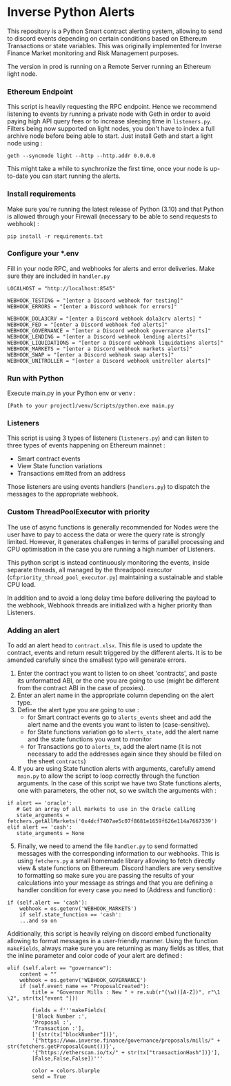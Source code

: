 # Inverse Python Alerts

This repository is a Python Smart contract alerting system, allowing to send to discord events depending on certain
conditions based on Ethereum Transactions or state variables.
This was originally implemented for Inverse Finance Market monitoring and Risk Management purposes.

The version in prod is running on a Remote Server running an Ethereum light node.

### Ethereum Endpoint

This script is heavily requesting the RPC endpoint. Hence we recommend listening to events by running a private node
with Geth in order to avoid paying high API query fees or to increase sleeping time in `listeners.py`.
Filters being now supported on light nodes, you don't have to index a full archive node before being able to start.
Just install Geth and start a light node using :

`geth --syncmode light --http --http.addr 0.0.0.0`

This might take a while to synchronize the first time, once your node is up-to-date you can start running the alerts.

### Install requirements

Make sure you're running the latest release of Python (3.10) and that Python is allowed through your Firewall (necessary
to be able to send requests to webhook) :

`pip install -r requirements.txt`

### Configure your *.env

Fill in your node RPC, and webhooks for alerts and error deliveries. Make sure they are included in `handler.py`

```
LOCALHOST = "http://localhost:8545"

WEBHOOK_TESTING = "[enter a Discord webhook for testing]"
WEBHOOK_ERRORS = "[enter a Discord webhook for errors]"

WEBHOOK_DOLA3CRV = "[enter a Discord webhook dola3crv alerts] "
WEBHOOK_FED = "[enter a Discord webhook fed alerts]"
WEBHOOK_GOVERNANCE = "[enter a Discord webhook governance alerts]"
WEBHOOK_LENDING = "[enter a Discord webhook lending alerts]"
WEBHOOK_LIQUIDATIONS = "[enter a Discord webhook liquidations alerts]"
WEBHOOK_MARKETS = "[enter a Discord webhook markets alerts]"
WEBHOOK_SWAP = "[enter a Discord webhook swap alerts]"
WEBHOOK_UNITROLLER = "[enter a Discord webhook unitroller alerts]"
```

### Run with Python

Execute main.py in your Python env or venv :

`[Path to your project]/venv/Scripts/python.exe main.py`

### Listeners

This script is using 3 types of listeners (`listeners.py`) and can listen to three types of events happening on Ethereum
mainnet :

- Smart contract events
- View State function variations
- Transactions emitted from an address

Those listeners are using events handlers (`handlers.py`) to dispatch the messages to the appropriate webhook.

### Custom ThreadPoolExecutor with priority

The use of async functions is generally recommended for Nodes were the user have to pay to access the data or were
the query rate is strongly limited.
However, it generates challenges in terms of parallel processing and CPU optimisation in the case you are running a high
number of Listeners.

This python script is instead continuously monitoring the events, inside separate threads, all managed by the threadpool
executor (cf:`priority_thread_pool_executor.py`)  maintaining a sustainable and stable CPU load.

In addition and to avoid a long delay time before delivering the payload to the webhook, Webhook threads are initialized
with a higher priority than Listeners.

### Adding an alert

To add an alert head to `contract.xlsx`. This file is used to update the contract, events and return result triggered by
the different alerts.
It is to be amended carefully since the smallest typo will generate errors.

1. Enter the contract you want to listen to on sheet 'contracts', and paste its unformatted ABI, or the one you are
   going to use (might be different from the contract ABI in the case of proxies).
2. Enter an alert name in the appropriate column depending on the alert type.
3. Define the alert type you are going to use :
    - for Smart contract events go to `alerts_events` sheet and add the alert name and the events you want to listen
      to (case-sensitive).
    - for State functions variation go to `alerts_state`, add the alert name and the state functions you want to monitor
    - for Transactions go to `alerts_tx`, add the alert name (it is not necessary to add the addresses again since they
      should be filled on the sheet `contracts`)
4. If you are using State function alerts with arguments, carefully amend `main.py` to allow the script to loop
   correctly through the function arguments.
   In the case of this script we have two State functions alerts, one with parameters, the other not, so we switch the
   arguments with :

```
if alert == 'oracle':
   # Get an array of all markets to use in the Oracle calling
   state_arguments = fetchers.getAllMarkets('0x4dcf7407ae5c07f8681e1659f626e114a7667339')
elif alert == 'cash':
   state_arguments = None
```

5. Finally, we need to amend the file `handler.py` to send formatted messages with the corresponding information to our
   webhooks.
   This is using `fetchers.py` a small homemade library allowing to fetch directly view & state functions on Ethereum.
   Discord handlers are very sensitive to formatting so make sure you are passing the results of your calculations into
   your  message as strings and that you are defining a handler condition for every case you need to (Address and function) :

```
if (self.alert == 'cash'):
    webhook = os.getenv('WEBHOOK_MARKETS')
    if self.state_function == 'cash':
    ...and so on
```
   Additionally, this script is heavily relying on discord embed functionality allowing to format messages in a 
   user-friendly manner. Using the function `makeFields`, always make sure you are returning as many fields as titles,
   that the inline parameter and color code of your alert are defined :

```
elif (self.alert == "governance"):
    content = ""
    webhook = os.getenv('WEBHOOK_GOVERNANCE')
    if (self.event_name == "ProposalCreated"):
        title = "Governor Mills : New " + re.sub(r"(\w)([A-Z])", r"\1 \2", str(tx["event "]))

        fields = f'''makeFields(
        ['Block Number :',
        'Proposal :',
        'Transaction :'],
        ['{str(tx["blockNumber"])}',
        '{"https://www.inverse.finance/governance/proposals/mills/" + str(fetchers.getProposalCount())}',
        '{"https://etherscan.io/tx/" + str(tx["transactionHash"])}'],
        [False,False,False])'''

        color = colors.blurple
        send = True
```
   